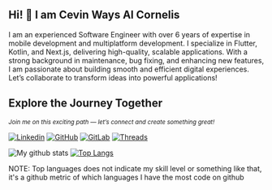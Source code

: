
## Hi! 👋 I am Cevin Ways Al Cornelis

I am an experienced Software Engineer with over 6 years of expertise in mobile development and multiplatform development. I specialize in Flutter, Kotlin, and Next.js, delivering high-quality, scalable applications. With a strong background in maintenance, bug fixing, and enhancing new features, I am passionate about building smooth and efficient digital experiences. Let’s collaborate to transform ideas into powerful applications!

## Explore the Journey Together
<sub>*Join me on this exciting path — let’s connect and create something great!*</sub>

[![Linkedin](https://custom-icon-badges.demolab.com/badge/LinkedIn-0A66C2?logo=linkedin-white&logoColor=fff)][linkedin]
[![GitHub](https://img.shields.io/badge/GitHub-%23121011.svg?logo=github&logoColor=white)][github]
[![GitLab](https://img.shields.io/badge/GitLab-FC6D26?logo=gitlab&logoColor=fff)][gitlab]
[![Threads](https://img.shields.io/badge/Threads-000000?logo=Threads&logoColor=white)][threads]


[linkedin]: https://www.linkedin.com/in/cevin-ways-al-cornelis
[github]: https://github.com/CevinWays
[gitlab]: https://gitlab.com/cevinways
[threads]: https://www.threads.net/@alcornelis

![My github stats](https://github-readme-stats.vercel.app/api?username=CevinWays&count_private=true&show_icons=true&line_height=40)
[![Top Langs](https://github-readme-stats.vercel.app/api/top-langs/?username=CevinWays)](https://github.com/CevinWays/github-readme-stats)

NOTE: Top languages does not indicate my skill level or something like that, it's a github metric of which languages I have the most code on github
